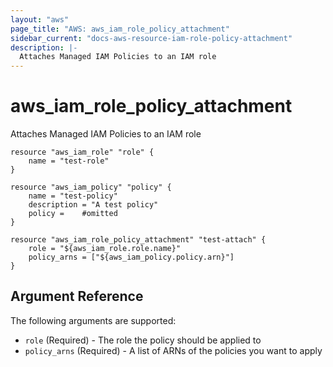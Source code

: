 ```yaml
---
layout: "aws"
page_title: "AWS: aws_iam_role_policy_attachment"
sidebar_current: "docs-aws-resource-iam-role-policy-attachment"
description: |-
  Attaches Managed IAM Policies to an IAM role
---
```


# aws\_iam\_role\_policy\_attachment

Attaches Managed IAM Policies to an IAM role

```
resource "aws_iam_role" "role" {
    name = "test-role"
}

resource "aws_iam_policy" "policy" {
    name = "test-policy"
    description = "A test policy"
    policy = 	#omitted
}

resource "aws_iam_role_policy_attachment" "test-attach" {
    role = "${aws_iam_role.role.name}"
    policy_arns = ["${aws_iam_policy.policy.arn}"]
}
```

## Argument Reference

The following arguments are supported:

* `role`		(Required) - The role the policy should be applied to
* `policy_arns`	(Required) - A list of ARNs of the policies you want to apply
